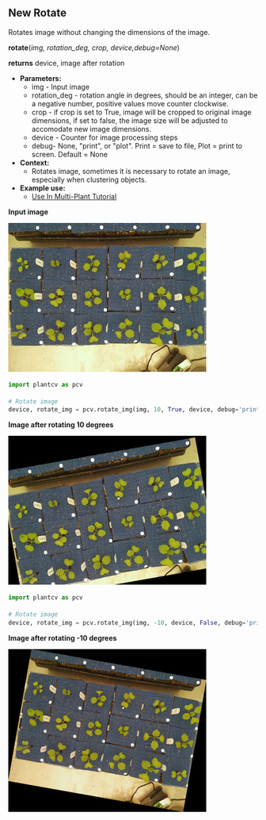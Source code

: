 ## New Rotate

Rotates image without changing the dimensions of the image.

**rotate**(*img, rotation_deg, crop, device,debug=None*)

**returns** device, image after rotation

- **Parameters:**
    - img - Input image
    - rotation_deg - rotation angle in degrees, should be an integer, can be a negative number, positive values move counter clockwise.
    - crop - if crop is set to True, image will be cropped to original image dimensions, if set to false, the image size will be adjusted to accomodate new image dimensions.
    - device - Counter for image processing steps
    - debug- None, "print", or "plot". Print = save to file, Plot = print to screen. Default = None
- **Context:**
    - Rotates image, sometimes it is necessary to rotate an image, especially when clustering objects.
- **Example use:**
    - [Use In Multi-Plant Tutorial](multi-plant_tutorial.md)
    
**Input image**

![Screenshot](img/documentation_images/rotate2/34_whitebalance.jpg)

```python
import plantcv as pcv

# Rotate image
device, rotate_img = pcv.rotate_img(img, 10, True, device, debug='print')
```

**Image after rotating 10 degrees**

![Screenshot](img/documentation_images/rotate2/10_rotated_img.jpg)

```python
import plantcv as pcv

# Rotate image
device, rotate_img = pcv.rotate_img(img, -10, device, False, debug='print')
```

**Image after rotating -10 degrees**

![Screenshot](img/documentation_images/rotate2/8_rotated_img.png)